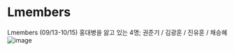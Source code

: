 # Lmembers
 Lmembers (09/13-10/15)
 홍대병을 앓고 있는 4명; 권준기 / 김광훈 / 진유훈 / 채승혜
![image](https://user-images.githubusercontent.com/60537388/133298732-ec82493d-099f-45d2-8670-32efa2f963cb.png)

